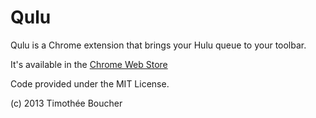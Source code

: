 Qulu
====

Qulu is a Chrome extension that brings your Hulu queue to your toolbar.

It's available in the [Chrome Web Store](https://chrome.google.com/webstore/detail/qulu-%E2%80%93-your-hulu-queue/iggfkakbafpkgjaocfjaoehcclhcjckb)

Code provided under the MIT License.

(c) 2013 Timothée Boucher
